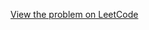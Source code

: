 [View the problem on LeetCode](https://leetcode.com/problems/largest-number-at-least-twice-of-others/)

